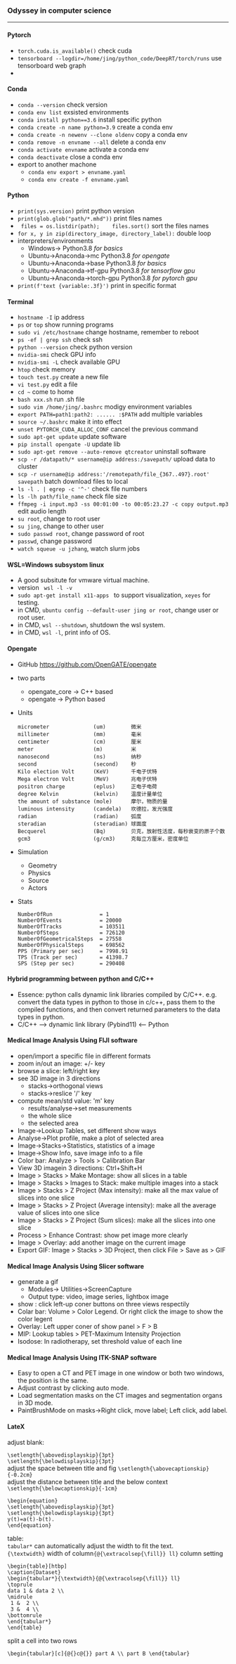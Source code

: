 ### Odyssey in computer science
---
####  Pytorch
* `torch.cuda.is_available()` check cuda
* `tensorboard --logdir=/home/jing/python_code/DeepRT/torch/runs` use tensorboard web graph
* 
#### Conda
* `conda --version` check version
* `conda env list` exsisted environments
* `conda install python==3.6` install specific python
* `conda create -n name python=3.9` create a conda env
* `conda create -n newenv --clone oldenv` copy a conda env
* `conda remove -n envname --all` delete a conda env
* `conda activate envname` activate a conda env
* `conda deactivate` close a conda env
* export to another machone 
  * `conda env export > envname.yaml`
  * `conda env create -f envname.yaml`
#### Python
* `print(sys.version)` print python version
* `print(glob.glob("path/*.mhd"))` print files names
* ` files = os.listdir(path);    files.sort()` sort the files names
* `for x, y in zip(directory_image, directory_label):` double loop
* interpreters/environments
  * Windows-> Python3.8 _for basics_
  * Ubuntu->Anaconda->mc    Python3.8 _for opengate_
  * Ubuntu->Anaconda->base    Python3.8 _for basics_
  * Ubuntu->Anaconda->tf-gpu    Python3.8 _for tensorflow gpu_
  * Ubuntu->Anaconda->torch-gpu    Python3.8 _for pytorch gpu_
* `print(f'text {variable:.3f}')` print in specific format
#### Terminal
* `hostname -I` ip address
* `ps` or `top` show running programs
* `sudo vi /etc/hostname` change hostname, remember to reboot
* `ps -ef | grep ssh` check ssh
* `python --version` check python version
* `nvidia-smi` check GPU info
* `nvidia-smi -L` check available GPU
* `htop` check memory
* `touch test.py` create a new file
* `vi test.py` edit a file
* `cd ~` come to home
* `bash xxx.sh` run .sh file
* `sudo vim /home/jing/.bashrc` modigy environment variables
* `export PATH=path1:path2: ...... :$PATH` add multiple variables
* `source ~/.bashrc` make it into effect
* `unset PYTORCH_CUDA_ALLOC_CONF` cancel the previous command
* `sudo apt-get update` update software
* `pip install opengate -U` update lib
* `sudo apt-get remove --auto-remove qtcreator` uninstall software
* `scp -r /datapath/* username@ip address:/savepath/` upload data to cluster
* `scp -r username@ip address:'/remotepath/file_{367..497}.root' savepath` batch download files to local
* `ls -l . | egrep -c '^-'` check file numbers
* `ls -lh path/file_name` check file size 
* `ffmpeg -i input.mp3 -ss 00:01:00 -to 00:05:23.27 -c copy output.mp3` edit audio length
* `su root`, change to root user
* `su jing`, change to other user
* `sudo passwd root`, change password of root
* `passwd`, change password
* `watch squeue -u jzhang`, watch slurm jobs
#### WSL=Windows subsystom linux
* A good subsitute for vmware virtual machine.
* version ` wsl -l -v`
* `sudo apt-get install x11-apps ` to support visualization, `xeyes` for testing.
* in CMD, `ubuntu config --default-user jing or root`, change user or root user.
* in CMD, `wsl --shutdown`, shutdown the wsl system.
* in CMD, `wsl -l`, print info of OS.
  
#### Opengate
* GitHub https://github.com/OpenGATE/opengate
* two parts
  * opengate_core -> C++ based
  * opengate -> Python based 
* Units

      micrometer              (um)        微米
      millimeter              (mm)        毫米
      centimeter              (cm)        厘米
      meter                   (m)         米
      nanosecond              (ns)        纳秒
      second                  (second)    秒
      Kilo election Volt      (KeV)       千电子伏特
      Mega electron Volt      (MeV)       兆电子伏特
      positron charge         (eplus)     正电子电荷
      degree Kelvin           (kelvin)    温度计量单位
      the amount of substance (mole)      摩尔，物质的量
      luminous intensity      (candela)   坎德拉，发光强度
      radian                  (radian)    弧度
      steradian               (steradian) 球面度
      Becquerel               (Bq)        贝克，放射性活度，每秒衰变的原子个数
      gcm3                    (g/cm3)     克每立方厘米，密度单位


* Simulation
  * Geometry
  * Physics
  * Source
  * Actors
* Stats

      NumberOfRun               = 1
      NumberOfEvents            = 20000
      NumberOfTracks            = 103511
      NumberOfSteps             = 726120
      NumberOfGeometricalSteps  = 27558
      NumberOfPhysicalSteps     = 698562
      PPS (Primary per sec)     = 7998.91
      TPS (Track per sec)       = 41398.7
      SPS (Step per sec)        = 290408

#### Hybrid programming between python and C/C++
* Essence: python calls dynamic link libraries compiled by C/C++. e.g. convert the data types in python to those in c/c++, pass them to the compiled functions, and then convert returned parameters to the data types in python.
* C/C++ --> dynamic link library (Pybind11) <-- Python

#### Medical Image Analysis Using FIJI software
* open/import a specific file in different formats
* zoom in/out an image: +/- key
* browse a slice: left/right key
* see 3D image in 3 directions
  * stacks->orthogonal views  
  * stacks->reslice '/' key
* compute mean/std value: 'm' key
  * results/analyse->set measurements
  * the whole slice
  * the selected area 
* Image->Lookup Tables, set different show ways
* Analyse->Plot profile, make a plot of selected area
* Image->Stacks->Statistics, statistics of a image
* Image->Show Info, save image info to a file
* Color bar: Analyze > Tools > Calibration Bar
* View 3D imagein 3 directions: Ctrl+Shift+H
* Image > Stacks > Make Montage: show all slices in a table
* Image > Stacks > Images to Stack: make multiple images into a stack
* Image > Stacks > Z Project (Max intensity): make all the max value of slices into one slice
* Image > Stacks > Z Project (Average intensity): make all the average value of slices into one slice
* Image > Stacks > Z Project (Sum slices): make all the slices into one slice
* Process > Enhance Contrast: show pet image more clearly
* Image > Overlay: add another image on the current image
* Export GIF: Image > Stacks > 3D Project, then click File > Save as > GIF

#### Medical Image Analysis Using Slicer software
* generate a gif 
  * Modules-> Utilities->ScreenCapture
  * Output type: video, image series, lightbox image
* show : click left-up coner buttons on three views respectily
* Colar bar: Volume > Color Legend. Or right click the image to show the color legent
* Overlay: Left upper coner of show panel > F > B 
* MIP: Lookup tables > PET-Maximum Intensity Projection
* Isodose: In radiotherapy, set threshold value of each line

#### Medical Image Analysis Using ITK-SNAP software
* Easy to open a CT and PET image in one window or both two windows, the position is the same.
* Adjust contrast by clicking auto mode.
* Load segmentation masks on the CT images and segmentation organs in 3D mode.
* PaintBrushMode on masks->Right click, move label; Left click, add label.

#### LateX
adjust blank:

`\setlength{\abovedisplayskip}{3pt} `    
`\setlength{\belowdisplayskip}{3pt}`    
adjust the space between title and fig
`\setlength{\abovecaptionskip}{-0.2cm}`    
adjust the distance between title and the below context
`\setlength{\belowcaptionskip}{-1cm} `

```
\begin{equation}
\setlength{\abovedisplayskip}{3pt}
\setlength{\belowdisplayskip}{3pt}
y(t)=a(t)-b(t).
\end{equation}
```

table:    
`tabular*` can automatically adjust the width to fit the text.    
`{\textwidth}` width of column`{@{\extracolsep{\fill}} ll}` column setting    

```
\begin{table}[htbp]
\caption{Dataset}
\begin{tabular*}{\textwidth}{@{\extracolsep{\fill}} ll}
\toprule
data 1 & data 2 \\
\midrule
 1 &  2 \\
 3 &  4 \\
\bottomrule
\end{tabular*}
\end{table}
```
split a cell into two rows

```
\begin{tabular}[c]{@{}c@{}} part A \\ part B \end{tabular} 
```
